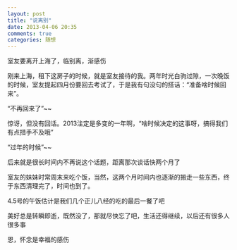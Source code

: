 ```yaml
---
layout: post
title: "说离别"
date: 2013-04-06 20:35
comments: true
categories: 随想 
---
```


室友要离开上海了，临别离，渐感伤

刚来上海，租下这房子的时候，就是室友接待的我。两年时光白驹过隙，一次晚饭的时候，室友提起四月份要回去考试了，于是我有句没句的搭话：“准备啥时候回来”。

“不再回来了”~~

惊讶，但没有回话。2013注定是多变的一年啊，“啥时候决定的这事呀，搞得我们有点措手不及哦”

“过年的时候”~~

后来就是很长时间内不再说这个话题，距离那次谈话快两个月了

室友的妹妹时常周末来吃个饭，当然，这两个月时间内也逐渐的搬走一些东西，终于东西清理完了，时间也到了。

4.5号的午饭估计是我们几个正儿八经的吃的最后一餐了吧

美好总是转瞬即逝，既然没了，那就尽快忘了吧，生活还得继续，以后还有很多人很多事

恩，怀念是幸福的感伤
